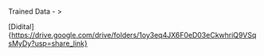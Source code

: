 Trained Data - > 

[Didital]{https://drive.google.com/drive/folders/1oy3eq4JX6F0eD03eCkwhriQ9VSqsMyDy?usp=share_link}
